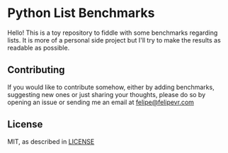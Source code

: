 # Python List Benchmarks

Hello! This is a toy repository to fiddle with some benchmarks regarding lists.
It is more of a personal side project but I'll try to make the results as readable
as possible.


## Contributing

If you would like to contribute somehow, either by adding benchmarks, suggesting
new ones or just sharing your thoughts, please do so by opening an issue or 
sending me an email at felipe@felipevr.com


## License

MIT, as described in [LICENSE](LICENSE)
